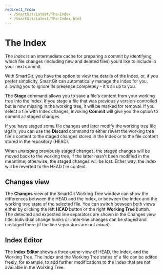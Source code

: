 ```yaml
---
redirect_from:
  - /SmartGit/Latest/The-Index
  - /SmartGit/Latest/The-Index.html
---
```


# The Index

The *Index* is an intermediate cache for preparing a commit by identifying which file changes (including new and deleted files) you'd like to include in your next commit.

With SmartGit, you have the option to view the details of the Index, or, if you prefer simplicity, SmartGit can automatically manage the Index for you, allowing you to ignore its presence completely - it's all up to you.

The **Stage** command allows you to save a file's content from your working tree into the Index. If you stage a file that was previously version-controlled but is now missing in the working tree, it will be marked for removal. If you select a file with Index changes, invoking **Commit** will give you the option to commit all staged changes.

If you have staged some file changes and later modify the working tree file again, you can use the **Discard** command to either revert the working tree file's content to the staged changes stored in the Index or to the file content stored in the repository (HEAD).

When *unstaging* previously staged changes, the staged changes will be moved back to the working tree, if the latter hasn't been modified in the meantime; otherwise, the staged changes will be lost. Either way, the Index will be reverted to the HEAD file content.

## Changes view

The **Changes** view of the SmartGit Working Tree window can show the differences between the HEAD and the Index, or between the Index and the working tree state of the selected file. You can switch between both views either by clicking the left **HEAD** button or the right **Working Tree**
button. The detected and expected line separators are shown in the Changes view title. Individual change hunks or inner-line changes can be staged and unstaged there (if the line separators are not *mixed*).

## Index Editor

The **Index Editor** shows a three-pane-view of HEAD, the Index, and the Working Tree. The Index and the Working Tree states of a file can be edited freely, for example, to add further modifications to the Index that are not available in the Working Tree.
